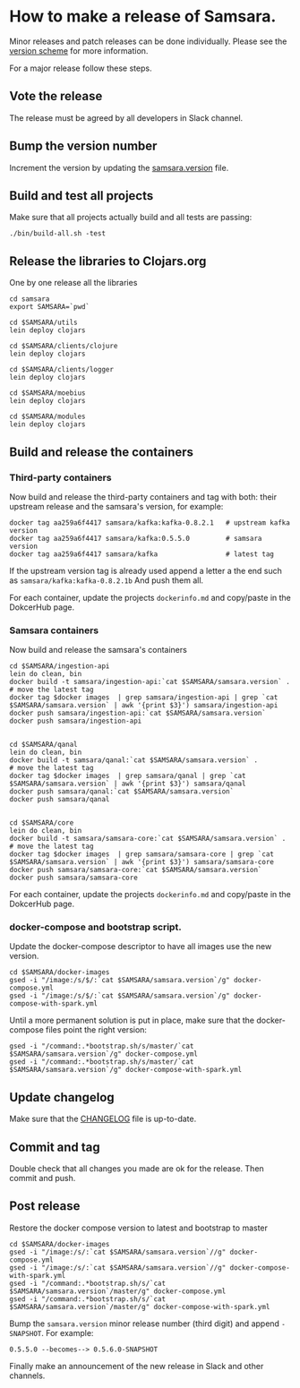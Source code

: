 # How to make a release of Samsara.

Minor releases and patch releases can be done individually. Please see
the [version scheme](/VERSIONS.md) for more information.

For a major release follow these steps.

## Vote the release
The release must be agreed by all developers in Slack channel.

## Bump the version number
Increment the version by updating the [samsara.version](/samsara.version) file.


## Build and test all projects
Make sure that all projects actually build and all tests are passing:

    ./bin/build-all.sh -test


## Release the libraries to Clojars.org

One by one release all the libraries

    cd samsara
    export SAMSARA=`pwd`

    cd $SAMSARA/utils
    lein deploy clojars

    cd $SAMSARA/clients/clojure
    lein deploy clojars

    cd $SAMSARA/clients/logger
    lein deploy clojars

    cd $SAMSARA/moebius
    lein deploy clojars

    cd $SAMSARA/modules
    lein deploy clojars


## Build and release the containers

### Third-party containers

Now build and release the third-party containers and tag with both:
their upstream release and the samsara's version, for example:

    docker tag aa259a6f4417 samsara/kafka:kafka-0.8.2.1   # upstream kafka version
    docker tag aa259a6f4417 samsara/kafka:0.5.5.0         # samsara version
    docker tag aa259a6f4417 samsara/kafka                 # latest tag

If the upstream version tag is already used append a letter a the end
such as `samsara/kafka:kafka-0.8.2.1b` And push them all.

For each container, update the projects `dockerinfo.md` and copy/paste
in the DokcerHub page.

### Samsara containers

Now build and release the samsara's containers

    cd $SAMSARA/ingestion-api
    lein do clean, bin
    docker build -t samsara/ingestion-api:`cat $SAMSARA/samsara.version` .
    # move the latest tag
    docker tag $docker images  | grep samsara/ingestion-api | grep `cat $SAMSARA/samsara.version` | awk '{print $3}') samsara/ingestion-api
    docker push samsara/ingestion-api:`cat $SAMSARA/samsara.version`
    docker push samsara/ingestion-api


    cd $SAMSARA/qanal
    lein do clean, bin
    docker build -t samsara/qanal:`cat $SAMSARA/samsara.version` .
    # move the latest tag
    docker tag $docker images  | grep samsara/qanal | grep `cat $SAMSARA/samsara.version` | awk '{print $3}') samsara/qanal
    docker push samsara/qanal:`cat $SAMSARA/samsara.version`
    docker push samsara/qanal


    cd $SAMSARA/core
    lein do clean, bin
    docker build -t samsara/samsara-core:`cat $SAMSARA/samsara.version` .
    # move the latest tag
    docker tag $docker images  | grep samsara/samsara-core | grep `cat $SAMSARA/samsara.version` | awk '{print $3}') samsara/samsara-core
    docker push samsara/samsara-core:`cat $SAMSARA/samsara.version`
    docker push samsara/samsara-core


For each container, update the projects `dockerinfo.md` and copy/paste
in the DokcerHub page.

### docker-compose and bootstrap script.

Update the docker-compose descriptor to have all images use the new version.

    cd $SAMSARA/docker-images
    gsed -i "/image:/s/$/:`cat $SAMSARA/samsara.version`/g" docker-compose.yml
    gsed -i "/image:/s/$/:`cat $SAMSARA/samsara.version`/g" docker-compose-with-spark.yml

Until a more permanent solution is put in place, make sure that the docker-compose
files point the right version:


    gsed -i "/command:.*bootstrap.sh/s/master/`cat $SAMSARA/samsara.version`/g" docker-compose.yml
    gsed -i "/command:.*bootstrap.sh/s/master/`cat $SAMSARA/samsara.version`/g" docker-compose-with-spark.yml

## Update changelog

Make sure that the [CHANGELOG](/changelog.md) file is up-to-date.

## Commit and tag

Double check that all changes you made are ok for the release. Then
commit and push.

## Post release

Restore the docker compose version to latest and bootstrap to master

    cd $SAMSARA/docker-images
    gsed -i "/image:/s/:`cat $SAMSARA/samsara.version`//g" docker-compose.yml
    gsed -i "/image:/s/:`cat $SAMSARA/samsara.version`//g" docker-compose-with-spark.yml
    gsed -i "/command:.*bootstrap.sh/s/`cat $SAMSARA/samsara.version`/master/g" docker-compose.yml
    gsed -i "/command:.*bootstrap.sh/s/`cat $SAMSARA/samsara.version`/master/g" docker-compose-with-spark.yml

Bump the `samsara.version` minor release number (third digit) and
append `-SNAPSHOT`. For example:

    0.5.5.0 --becomes--> 0.5.6.0-SNAPSHOT

Finally make an announcement of the new release in Slack and other channels.
